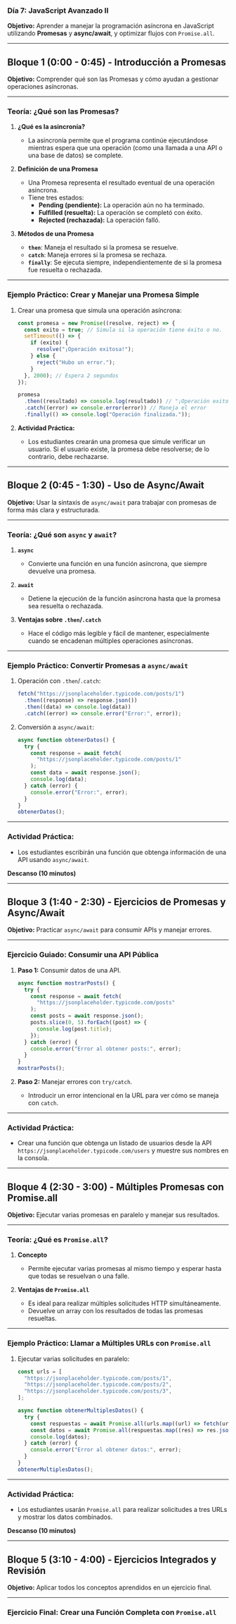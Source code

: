 ### **Día 7: JavaScript Avanzado II**

**Objetivo:** Aprender a manejar la programación asíncrona en JavaScript utilizando **Promesas** y **async/await**, y optimizar flujos con `Promise.all`.

---

## **Bloque 1 (0:00 - 0:45) - Introducción a Promesas**

**Objetivo:** Comprender qué son las Promesas y cómo ayudan a gestionar operaciones asíncronas.

---

### **Teoría: ¿Qué son las Promesas?**

1. **¿Qué es la asincronía?**

   - La asincronía permite que el programa continúe ejecutándose mientras espera que una operación (como una llamada a una API o una base de datos) se complete.

2. **Definición de una Promesa**

   - Una Promesa representa el resultado eventual de una operación asíncrona.
   - Tiene tres estados:
     - **Pending (pendiente):** La operación aún no ha terminado.
     - **Fulfilled (resuelta):** La operación se completó con éxito.
     - **Rejected (rechazada):** La operación falló.

3. **Métodos de una Promesa**
   - **`then`**: Maneja el resultado si la promesa se resuelve.
   - **`catch`**: Maneja errores si la promesa se rechaza.
   - **`finally`**: Se ejecuta siempre, independientemente de si la promesa fue resuelta o rechazada.

---

### **Ejemplo Práctico: Crear y Manejar una Promesa Simple**

1. Crear una promesa que simula una operación asíncrona:

   ```javascript
   const promesa = new Promise((resolve, reject) => {
     const exito = true; // Simula si la operación tiene éxito o no.
     setTimeout(() => {
       if (exito) {
         resolve("¡Operación exitosa!");
       } else {
         reject("Hubo un error.");
       }
     }, 2000); // Espera 2 segundos
   });

   promesa
     .then((resultado) => console.log(resultado)) // "¡Operación exitosa!"
     .catch((error) => console.error(error)) // Maneja el error
     .finally(() => console.log("Operación finalizada."));
   ```

2. **Actividad Práctica:**
   - Los estudiantes crearán una promesa que simule verificar un usuario. Si el usuario existe, la promesa debe resolverse; de lo contrario, debe rechazarse.

---

## **Bloque 2 (0:45 - 1:30) - Uso de Async/Await**

**Objetivo:** Usar la sintaxis de `async/await` para trabajar con promesas de forma más clara y estructurada.

---

### **Teoría: ¿Qué son `async` y `await`?**

1. **`async`**

   - Convierte una función en una función asíncrona, que siempre devuelve una promesa.

2. **`await`**

   - Detiene la ejecución de la función asíncrona hasta que la promesa sea resuelta o rechazada.

3. **Ventajas sobre `.then`/`.catch`**
   - Hace el código más legible y fácil de mantener, especialmente cuando se encadenan múltiples operaciones asíncronas.

---

### **Ejemplo Práctico: Convertir Promesas a `async/await`**

1. Operación con `.then`/`.catch`:

   ```javascript
   fetch("https://jsonplaceholder.typicode.com/posts/1")
     .then((response) => response.json())
     .then((data) => console.log(data))
     .catch((error) => console.error("Error:", error));
   ```

2. Conversión a `async/await`:
   ```javascript
   async function obtenerDatos() {
     try {
       const response = await fetch(
         "https://jsonplaceholder.typicode.com/posts/1"
       );
       const data = await response.json();
       console.log(data);
     } catch (error) {
       console.error("Error:", error);
     }
   }
   obtenerDatos();
   ```

---

### **Actividad Práctica:**

- Los estudiantes escribirán una función que obtenga información de una API usando `async/await`.

**Descanso (10 minutos)**

---

## **Bloque 3 (1:40 - 2:30) - Ejercicios de Promesas y Async/Await**

**Objetivo:** Practicar `async/await` para consumir APIs y manejar errores.

---

### **Ejercicio Guiado:** Consumir una API Pública

1. **Paso 1:** Consumir datos de una API.

   ```javascript
   async function mostrarPosts() {
     try {
       const response = await fetch(
         "https://jsonplaceholder.typicode.com/posts"
       );
       const posts = await response.json();
       posts.slice(0, 5).forEach((post) => {
         console.log(post.title);
       });
     } catch (error) {
       console.error("Error al obtener posts:", error);
     }
   }
   mostrarPosts();
   ```

2. **Paso 2:** Manejar errores con `try/catch`.
   - Introducir un error intencional en la URL para ver cómo se maneja con `catch`.

---

### **Actividad Práctica:**

- Crear una función que obtenga un listado de usuarios desde la API `https://jsonplaceholder.typicode.com/users` y muestre sus nombres en la consola.

---

## **Bloque 4 (2:30 - 3:00) - Múltiples Promesas con Promise.all**

**Objetivo:** Ejecutar varias promesas en paralelo y manejar sus resultados.

---

### **Teoría: ¿Qué es `Promise.all`?**

1. **Concepto**

   - Permite ejecutar varias promesas al mismo tiempo y esperar hasta que todas se resuelvan o una falle.

2. **Ventajas de `Promise.all`**
   - Es ideal para realizar múltiples solicitudes HTTP simultáneamente.
   - Devuelve un array con los resultados de todas las promesas resueltas.

---

### **Ejemplo Práctico: Llamar a Múltiples URLs con `Promise.all`**

1. Ejecutar varias solicitudes en paralelo:

   ```javascript
   const urls = [
     "https://jsonplaceholder.typicode.com/posts/1",
     "https://jsonplaceholder.typicode.com/posts/2",
     "https://jsonplaceholder.typicode.com/posts/3",
   ];

   async function obtenerMultiplesDatos() {
     try {
       const respuestas = await Promise.all(urls.map((url) => fetch(url)));
       const datos = await Promise.all(respuestas.map((res) => res.json()));
       console.log(datos);
     } catch (error) {
       console.error("Error al obtener datos:", error);
     }
   }
   obtenerMultiplesDatos();
   ```

---

### **Actividad Práctica:**

- Los estudiantes usarán `Promise.all` para realizar solicitudes a tres URLs y mostrar los datos combinados.

**Descanso (10 minutos)**

---

## **Bloque 5 (3:10 - 4:00) - Ejercicios Integrados y Revisión**

**Objetivo:** Aplicar todos los conceptos aprendidos en un ejercicio final.

---

### **Ejercicio Final: Crear una Función Completa con `Promise.all`**
